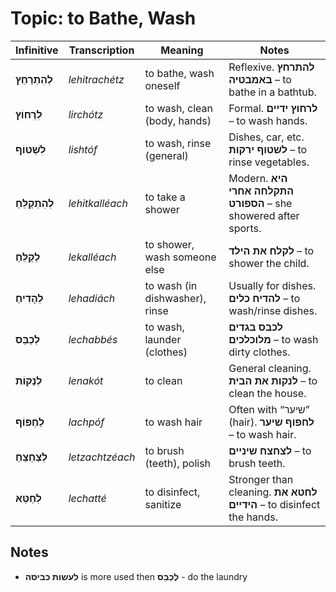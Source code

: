 # Topic: to Bathe, Wash

| **Infinitive**    | **Transcription** | **Meaning**                       | **Notes**                                                      |
| ----------------- | ----------------- | --------------------------------- | --------------------------------------------------------------- |
| **לְהִתְרַחֵץ**   | *lehitrachétz*    | to bathe, wash oneself            | Reflexive. **להתרחץ באמבטיה** – to bathe in a bathtub.              |
| **לִרְחוֹץ**      | *lirchótz*        | to wash, clean (body, hands)      | Formal. **לרחוץ ידיים** – to wash hands.                          |
| **לִשְׁטוֹף**     | *lishtóf*         | to wash, rinse (general)          | Dishes, car, etc. **לשטוף ירקות** – to rinse vegetables.           |
| **לְהִתְקַלֵּחַ** | *lehitkalléach*   | to take a shower                  | Modern. **היא התקלחה אחרי הספורט** – she showered after sports.      |
| **לְקַלֵּחַ**     | *lekalléach*      | to shower, wash someone else      | **לקלח את הילד** – to shower the child.                             |
| **לְהָדִיחַ**     | *lehadiách*       | to wash (in dishwasher), rinse    | Usually for dishes. **להדיח כלים** – to wash/rinse dishes.         |
| **לְכַבֵּס**      | *lechabbés*       | to wash, launder (clothes)        | **לכבס בגדים מלוכלכים** – to wash dirty clothes.                  |
| **לְנַקּוֹת**     | *lenakót*         | to clean                          | General cleaning. **לנקות את הבית** – to clean the house.          |
| **לַחְפּוֹף**     | *lachpóf*         | to wash hair                      | Often with “שיער” (hair). **לחפוף שיער** – to wash hair.           |
| **לְצַחְצֵחַ**    | *letzachtzéach*   | to brush (teeth), polish          | **לצחצח שיניים** – to brush teeth.                                   |
| **לְחַטֵּא**      | *lechatté*        | to disinfect, sanitize            | Stronger than cleaning. **לחטא את הידיים** – to disinfect the hands. |

## Notes

- **לעשות כביסה** is more used then **לְכַבֵּס** - do the laundry
